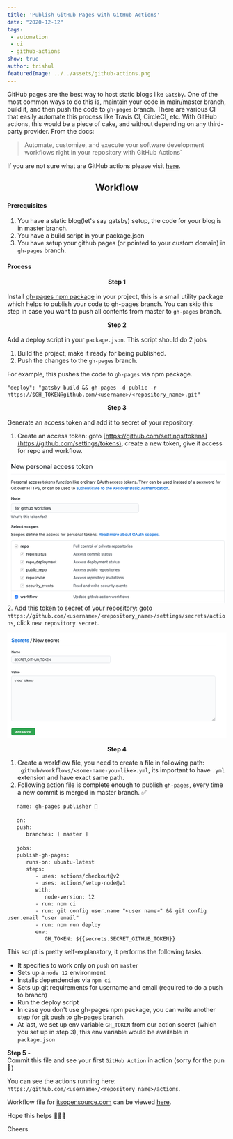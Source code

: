 ```yaml
---
title: 'Publish GitHub Pages with GitHub Actions'
date: "2020-12-12"
tags:
 - automation
 - ci
 - github-actions
show: true
author: trishul
featuredImage: ../../assets/github-actions.png
---
```

 
GitHub pages are the best way to host static blogs like `Gatsby`. One of the most common ways to do this is, maintain your code in main/master branch, build it, and then push the code to `gh-pages` branch.
There are various CI that easily automate this process like Travis CI, CircleCI, etc.
With GitHub actions, this would be a piece of cake, and without depending on any third-party provider. From the docs: 
> Automate, customize, and execute your software development workflows right in your repository with GitHub Actions`  

If you are not sure what are GitHub actions please visit [here](https://github.com/features/actions).

## <center> Workflow </center>

#### Prerequisites
1. You have a static blog(let's say gatsby) setup, the code for your blog is in master branch.
2. You have a build script in your package.json
3. You have setup your github pages (or pointed to your custom domain) in `gh-pages` branch.

#### Process

**<center> Step 1 </center>**  
Install [gh-pages npm package](https://www.npmjs.com/package/gh-pages) in your project, this is a small utility package which helps to publish your code to gh-pages branch.
You can skip this step in case you want to push all contents from master to `gh-pages` branch.  

**<center>Step 2 </center>**  
Add a deploy script in your `package.json`. This script should do 2 jobs
1. Build the project, make it ready for being published.
2. Push the changes to the `gh-pages` branch.

For example, this pushes the code to `gh-pages` via npm package.
```
"deploy": "gatsby build && gh-pages -d public -r https://$GH_TOKEN@github.com/<username>/<repository_name>.git"
```

**<center>Step 3 </center>**  
Generate an access token and add it to secret of your repository.
1. Create an access token: goto [https://github.com/settings/tokens](https://github.com/settings/tokens), create a new token, give it access for repo and workflow.  

![access token](action1.png)
2. Add this token to secret of your repository: goto `https://github.com/<username>/<repository_name>/settings/secrets/actions`, click `new repository secret`.  

![secret token](action2.png)

**<center>Step 4 </center>**  
1. Create a workflow file, you need to create a file in following path: `.github/workflows/<some-name-you-like>.yml`, its important to have `.yml` extension and have exact same path.
2. Following action file is complete enough to publish `gh-pages`, every time a new commit is merged in master branch. ✅
```YML
   name: gh-pages publisher 🚀

   on:
   push:
      branches: [ master ]

   jobs:
   publish-gh-pages:
      runs-on: ubuntu-latest
      steps:
         - uses: actions/checkout@v2
         - uses: actions/setup-node@v1
         with:
            node-version: 12
         - run: npm ci
         - run: git config user.name "<user name>" && git config user.email "user email"
         - run: npm run deploy
         env:
            GH_TOKEN: ${{secrets.SECRET_GITHUB_TOKEN}}
```

This script is pretty self-explanatory, it performs the following tasks.
   - It specifies to work only on `push` on `master`
   - Sets up a `node 12` environment
   - Installs dependencies via `npm ci`
   - Sets up git requirements for username and email (required to do a push to branch)
   - Run the deploy script
   - In case you don't use gh-pages npm package, you can write another step for git push to gh-pages branch.
   - At last, we set up env variable `GH_TOKEN` from our action secret (which you set up in step 3), this env variable would be available in `package.json`

**Step 5 -**  
Commit this file and see your first `GitHub Action` in action (sorry for the pun 🙈)

You can see the actions running here: `https://github.com/<username>/<repository_name>/actions`.

Workflow file for [itsopensource.com](https://itsopensource.com) can be viewed [here](https://github.com/tsl143/itsopensource/blob/master/.github/workflows/gh-pages-publish.yml).

Hope this helps 🙏🙏🙏

Cheers.
